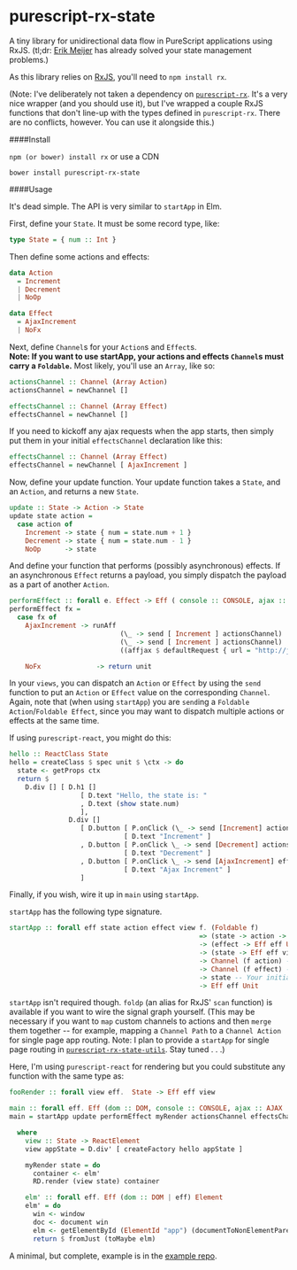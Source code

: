 # purescript-rx-state

A tiny library for unidirectional data flow in PureScript applications using RxJS.  (tl;dr: [Erik Meijer](https://en.wikipedia.org/wiki/Erik_Meijer_(computer_scientist)) has already solved your state management problems.)

As this library relies on [RxJS](https://github.com/Reactive-Extensions/RxJS), you'll need to `npm install rx`.

(Note:  I've deliberately not taken a dependency on [`purescript-rx`](https://github.com/anttih/purescript-rx).  It's a very nice wrapper (and you should use it), but I've wrapped a couple RxJS functions that don't line-up with the types defined in `purescript-rx`.  There are no conflicts, however.  You can use it alongside this.)

####Install

`npm (or bower) install rx` or use a CDN

`bower install purescript-rx-state`

####Usage

It's dead simple.  The API is very similar to `startApp` in Elm.

First, define your `State`.  It must be some record type, like:

```purescript
type State = { num :: Int }
```
Then define some actions and effects:

```purescript
data Action
  = Increment
  | Decrement
  | NoOp

data Effect
  = AjaxIncrement
  | NoFx
```

Next, define `Channel`s for your `Action`s and `Effect`s.  
**Note: If you want to use startApp, your actions and effects `Channel`s must carry a `Foldable`.**  Most likely, you'll use an `Array`, like so:

```purescript
actionsChannel :: Channel (Array Action)
actionsChannel = newChannel []

effectsChannel :: Channel (Array Effect)
effectsChannel = newChannel []
```


If you need to kickoff any ajax requests when the app starts, then simply put them in your initial `effectsChannel` declaration like this:

```purescript
effectsChannel :: Channel (Array Effect)
effectsChannel = newChannel [ AjaxIncrement ]
```

Now, define your update function.  Your update function takes a `State`, and an `Action`, and returns a new `State`.

```purescript
update :: State -> Action -> State
update state action =
  case action of
    Increment -> state { num = state.num + 1 }
    Decrement -> state { num = state.num - 1 }
    NoOp      -> state
```

And define your function that performs (possibly asynchronous) effects.  If an asynchronous `Effect` returns a payload, you simply dispatch the payload as a part of another `Action`.


```purescript
performEffect :: forall e. Effect -> Eff ( console :: CONSOLE, ajax :: AJAX | e) Unit
performEffect fx =
  case fx of
    AjaxIncrement -> runAff
                            (\_ -> send [ Increment ] actionsChannel)
                            (\_ -> send [ Increment ] actionsChannel)
                            ((affjax $ defaultRequest { url = "http://jsonplaceholder.typicode.com/posts/1", method = GET })

    NoFx              -> return unit
```


In your `views`, you can dispatch an `Action` or `Effect` by using the `send` function to put an `Action` or `Effect` value on the corresponding `Channel`.  Again, note that (when using `startApp`) you are `send`ing a `Foldable Action`/`Foldable Effect`, since you may want to dispatch multiple actions or effects at the same time.

If using `purescript-react`, you might do this:

```purescript
hello :: ReactClass State
hello = createClass $ spec unit $ \ctx -> do
  state <- getProps ctx
  return $
    D.div [] [ D.h1 []
                  [ D.text "Hello, the state is: "
                  , D.text (show state.num)
                  ],
               D.div []
                  [ D.button [ P.onClick (\_ -> send [Increment] actionsChannel) ]
                             [ D.text "Increment" ]
                  , D.button [ P.onClick \_ -> send [Decrement] actionsChannel ]
                             [ D.text "Decrement" ]
                  , D.button [ P.onClick \_ -> send [AjaxIncrement] effectsChannel ]
                             [ D.text "Ajax Increment" ]
                  ]
```

Finally, if you wish, wire it up in `main` using `startApp`.  

`startApp` has the following type signature.

```purescript
startApp :: forall eff state action effect view f. (Foldable f)
                                                => (state -> action -> state) -- Your "update" function
                                                -> (effect -> Eff eff Unit) -- Your "effects" function
                                                -> (state -> Eff eff view) -- Your "render" function
                                                -> Channel (f action) -- Your "actions" channel
                                                -> Channel (f effect) -- Your "effects" channel
                                                -> state -- Your initial state
                                                -> Eff eff Unit
```

`startApp` isn't required though.  `foldp` (an alias for RxJS' `scan` function) is available if you want to wire the signal graph yourself.  (This may be necessary if you want to `map` custom channels to actions and then `merge` them together -- for example, mapping a `Channel Path` to a `Channel Action` for single page app routing.  Note:  I plan to provide a `startApp` for single page routing in [`purescript-rx-state-utils`](https://github.com/jasonzoladz/purescript-rx-state-utils).  Stay tuned . . .)

Here, I'm using `purescript-react` for rendering but you could substitute any function with the same type as:

```purescript
fooRender :: forall view eff.  State -> Eff eff view
```

```purescript
main :: forall eff. Eff (dom :: DOM, console :: CONSOLE, ajax :: AJAX | eff ) Unit
main = startApp update performEffect myRender actionsChannel effectsChannel initState

  where
    view :: State -> ReactElement
    view appState = D.div' [ createFactory hello appState ]

    myRender state = do
      container <- elm'
      RD.render (view state) container

    elm' :: forall eff. Eff (dom :: DOM | eff) Element
    elm' = do
      win <- window
      doc <- document win
      elm <- getElementById (ElementId "app") (documentToNonElementParentNode (htmlDocumentToDocument doc))
      return $ fromJust (toMaybe elm)
```

A minimal, but complete, example is in the  [example repo](https://github.com/jasonzoladz/purescript-rx-state-react-example).
